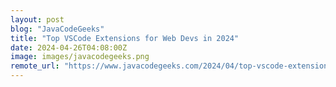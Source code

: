 ```yaml
---
layout: post
blog: "JavaCodeGeeks"
title: "Top VSCode Extensions for Web Devs in 2024"
date: 2024-04-26T04:08:00Z
image: images/javacodegeeks.png
remote_url: "https://www.javacodegeeks.com/2024/04/top-vscode-extensions-for-web-devs-in-2024.html"
---
```

